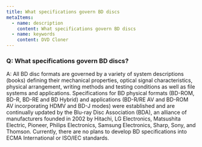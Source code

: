 ```yaml
---
title: What specifications govern BD discs
metaItems:
  - name: description
    content: What specifications govern BD discs
  - name: keywords
    content: DVD Cloner
---
```


### Q: What specifications govern BD discs?

A:
All BD disc formats are governed by a variety of system descriptions (books) defining their mechanical properties, optical signal characteristics, physical arrangement, writing methods and testing conditions as well as file systems and applications. Specifications for BD physical formats (BD-ROM, BD-R, BD-RE and BD Hybrid) and applications (BD-R/RE AV and BD-ROM AV incorporating HDMV and BD-J modes) were established and are continually updated by the Blu-ray Disc Association (BDA), an alliance of manufacturers founded in 2002 by Hitachi, LG Electronics, Matsushita Electric, Pioneer, Philips Electronics, Samsung Electronics, Sharp, Sony, and Thomson. Currently, there are no plans to develop BD specifications into ECMA International or ISO/IEC standards.
